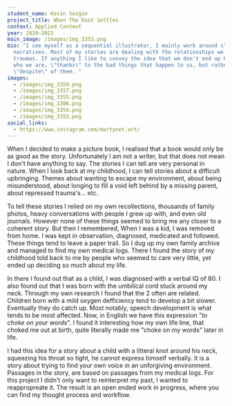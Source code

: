 ```yaml
---
student_name: Kevin Sezgin
project_title: When The Dust Settles
context: Applied Context
year: 2020—2021
main_image: /images/img_3353.png
bio: "I see myself as a sequential illustrator, I mainly work around stories and
  narratives. Most of my stories are dealing with the relationships we have with
  traumas. If anything I like to convey the idea that we don't end up becoming
  who we are, \"thanks\" to the bad things that happen to us, but rather,
  \"despite\" of them. "
images:
  - /images/img_3359.png
  - /images/img_3357.png
  - /images/img_3355.png
  - /images/img_3306.png
  - /images/img_3354.png
  - /images/img_3352.png
social_links:
  - https://www.instagram.com/mortynet.art/
---
```

When I decided to make a picture book, I realised that a book would only be as good as the story. Unfortunately I am not a writer, but that does not mean I don't have anything to say. The stories I can tell are very personal in nature. When I look back at my childhood, I can tell stories about a difficult upbringing. Themes about wanting to escape my environment, about being misunderstood, about longing to fill a void left behind by a missing parent, about repressed trauma's... etc. 

To tell these stories I relied on my own recollections, thousands of family photos, heavy conversations with people I grew up with, and even old journals. However none of these things seemed to bring me any closer to a coherent story. But then I remembered, When I was a kid, I was removed from home. I was kept in observation, diagnosed, medicated and followed. These things tend to leave a paper trail. So I dug up my own family archive and managed to find my own medical logs. There I found the story of my childhood told back to me by people who seemed to care very little, yet ended up deciding so much about my life. 

In there I found out that as a child, I was diagnosed with a verbal IQ of 80. I also found out that I was born with the umbilical cord stuck around my neck. Through my own research I found that the 2 often are related. Children born with a mild oxygen defficiency tend to develop a bit slower. Eventually they do catch up. Most notably, speech development is what tends to be most affected. Now, in English we have this expression "*to choke on your words*". I found it interesting how my own life line, that choked me out at birth, quite literally made me "choke on my words" later in life. 

I had this idea for a story about a child with a litteral knot around his neck, squeezing his throat so tight, he cannot express himself verbally. It is a story about trying to find your own voice in an unforgiving environment. Passages in the story, are based on passages from my medical logs. For this project I didn't only want to reinterpret my past, I wanted to reappropreate it. The result is an open ended work in progress, where you can find my thought process and workflow.